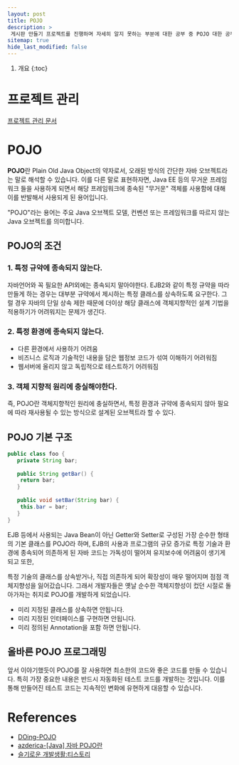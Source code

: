 ```yaml
---
layout: post
title: POJO
description: >
 게시판 만들기 프로젝트를 진행하며 자세히 알지 못하는 부분에 대한 공부 중 POJO 대한 공부 내용
sitemap: true
hide_last_modified: false
---
```


1. 개요
{:toc}

# 프로젝트 관리
[프로젝트 관리 문서](https://docs.google.com/spreadsheets/d/1xxuP3eXVIsYP-Pe4pwDcvYthXhtYNUvVXXgRPU3XWqw/edit?usp=sharing)

# POJO

**POJO**란 Plain Old Java Object의 약자로서, 오래된 방식의 간단한 자바 오브젝트라는 말로 해석할 수 있습니다. 이를 다른 말로 표현하자면, Java EE 등의 무거운 프레임워크 들을 사용하게 되면서 해당 프레임워크에 종속된 "무거운" 객체를 사용함에 대해 이를 반발해서 사용되게 된 용어입니다.

"POJO"라는 용어는 주요 Java 오브젝트 모델, 컨벤션 또는 프레임워크를 따르지 않는 Java 오브젝트를 의미합니다.

## POJO의 조건

### 1. 특정 규약에 종속되지 않는다.

자바언어와 꼭 필요한 API외에는 종속되지 말아야한다. EJB2와 같이 특정 규약을 따라 만들게 하는 경우는 대부분 규약에서 제시하는 특정 클래스를 상속하도록 요구한다. 그럴 경우 자바의 단일 상속 제한 때문에 더이상 해당 클래스에 객체지향적인 설계 기법을 적용하기가 어려워지는 문제가 생긴다.

### 2. 특정 환경에 종속되지 않는다.
- 다른 환경에서 사용하기 어려움
- 비즈니스 로직과 기술적인 내용을 담은 웹정보 코드가 섞여 이해하기 어려워짐
- 웹서버에 올리지 않고 독립적으로 테스트하기 어려워짐
### 3. 객체 지향적 원리에 충실해야한다.
즉, POJO란 객체지향적인 원리에 충실하면서, 특정 환경과 규약에 종속되지 않아 필요에 따라 재사용될 수 있는 방식으로 설계된 오브젝트라 할 수 있다.
## POJO 기본 구조
```java
public class foo {
   private String bar;
   
   public String getBar() {
    return bar;
   }
   
   public void setBar(String bar) {
    this.bar = bar;
   }
}
```

EJB 등에서 사용되는 Java Bean이 아닌 Getter와 Setter로 구성된 가장 순수한 형태의 기본 클래스를 POJO라 하며, 
EJB의 사용과 프로그램의 규모 증가로 특정 기술과 환경에 종속되어 의존하게 된 자바 코드는 가독성이 떨어져 유지보수에 어려움이 생기게 되고 또한,

특정 기술의 클래스를 상속받거나, 직접 의존하게 되어 확장성이 매우 떨어지며 점점 객체지향성을 잃어갔습니다.
그래서 개발자들은 옛날 순수한 객체지향성이 컸던 시절로 돌아가자는 취지로 POJO를 개발하게 되었습니다.

- 미리 지정된 클래스를 상속하면 안됩니다.
- 미리 지정된 인터페이스를 구현하면 안됩니다.
- 미리 정의된 Annotation을 포함 하면 안됩니다.

## 올바른 POJO 프로그래밍
앞서 이야기했듯이 POJO를 잘 사용하면 최소한의 코드와 좋은 코드를 만들 수 있습니다. 특히 가장 중요한 내용은 반드시 자동화된 테스트 코드를 개발하는 것입니다. 이를 통해 만들어진 테스트 코드는 지속적인 변화에 유현하게 대응할 수 있습니다.
# References

- [DOing-POJO](https://doing7.tistory.com/81)
- [azderica-[Java] 자바 POJO란](https://azderica.github.io/00-java-pojo/)
- [슬기로운 개발생활:티스토리](https://dev-coco.tistory.com/82)